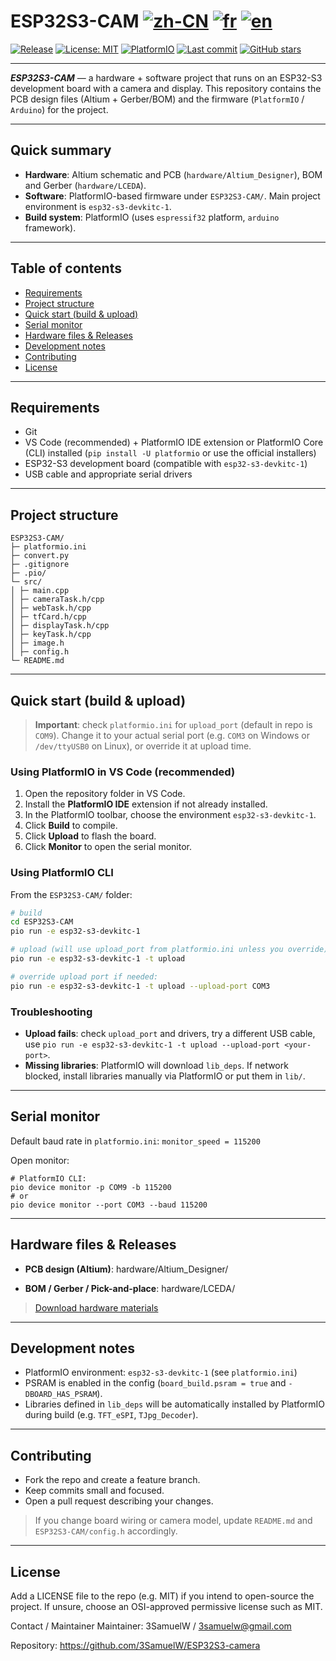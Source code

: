 # ESP32S3-CAM [![zh-CN](https://img.shields.io/badge/lang-zh--CN-green.svg)](README.zh-CN.md) [![fr](https://img.shields.io/badge/lang-fr-yellow.svg)](README.fr.md) [![en](https://img.shields.io/badge/lang-en-red.svg)](README.md)


[![Release](https://img.shields.io/github/v/release/3SamuelW/ESP32S3-camera?display_name=tag)](https://github.com/3SamuelW/ESP32S3-camera/releases) [![License: MIT](https://img.shields.io/badge/License-MIT-yellow.svg)](https://opensource.org/licenses/MIT) [![PlatformIO](https://img.shields.io/badge/PlatformIO-ESP32--S3-orange)](https://platformio.org/) [![Last commit](https://img.shields.io/github/last-commit/3SamuelW/ESP32S3-camera)](https://github.com/3SamuelW/ESP32S3-camera/commits/main) [![GitHub stars](https://img.shields.io/github/stars/3SamuelW/ESP32S3-camera?style=social)](https://github.com/3SamuelW/ESP32S3-camera/stargazers)

---

***ESP32S3-CAM*** — a hardware + software project that runs on an ESP32-S3 development board with a camera and display. This repository contains the PCB design files (Altium + Gerber/BOM) and the firmware (`PlatformIO` / `Arduino`) for the project.

---

## Quick summary

- **Hardware**: Altium schematic and PCB (`hardware/Altium_Designer`), BOM and Gerber (`hardware/LCEDA`).
- **Software**: PlatformIO-based firmware under `ESP32S3-CAM/`. Main project environment is `esp32-s3-devkitc-1`.
- **Build system**: PlatformIO (uses `espressif32` platform, `arduino` framework).

---

## Table of contents

- [Requirements](#requirements)
- [Project structure](#project-structure)
- [Quick start (build & upload)](#quick-start-build--upload)
- [Serial monitor](#serial-monitor)
- [Hardware files & Releases](#hardware-files--releases)
- [Development notes](#development-notes)
- [Contributing](#contributing)
- [License](#license)

---

## Requirements

- Git
- VS Code (recommended) + PlatformIO IDE extension
  or PlatformIO Core (CLI) installed (`pip install -U platformio` or use the official installers)
- ESP32-S3 development board (compatible with `esp32-s3-devkitc-1`)
- USB cable and appropriate serial drivers

---

## Project structure

```
ESP32S3-CAM/
├─ platformio.ini 
├─ convert.py
├─ .gitignore
├─ .pio/ 
└─ src/
│ ├─ main.cpp
│ ├─ cameraTask.h/cpp
│ ├─ webTask.h/cpp
│ ├─ tfCard.h/cpp
│ ├─ displayTask.h/cpp
│ ├─ keyTask.h/cpp
│ ├─ image.h
│ ├─ config.h
└─ README.md
```

---

## Quick start (build & upload)

> **Important**: check `platformio.ini` for `upload_port` (default in repo is `COM9`). Change it to your actual serial port (e.g. `COM3` on Windows or `/dev/ttyUSB0` on Linux), or override it at upload time.

### Using PlatformIO in VS Code (recommended)

1. Open the repository folder in VS Code.
2. Install the **PlatformIO IDE** extension if not already installed.
3. In the PlatformIO toolbar, choose the environment `esp32-s3-devkitc-1`.
4. Click **Build** to compile.
5. Click **Upload** to flash the board.
6. Click **Monitor** to open the serial monitor.

### Using PlatformIO CLI

From the `ESP32S3-CAM/` folder:

```bash
# build
cd ESP32S3-CAM
pio run -e esp32-s3-devkitc-1

# upload (will use upload_port from platformio.ini unless you override)
pio run -e esp32-s3-devkitc-1 -t upload

# override upload port if needed:
pio run -e esp32-s3-devkitc-1 -t upload --upload-port COM3
```
### Troubleshooting

- **Upload fails**: check `upload_port` and drivers, try a different USB cable, use `pio run -e esp32-s3-devkitc-1 -t upload --upload-port <your-port>`.
- **Missing libraries**: PlatformIO will download `lib_deps`. If network blocked, install libraries manually via PlatformIO or put them in `lib/`.

---

## Serial monitor

Default baud rate in `platformio.ini`: `monitor_speed = 115200`

Open monitor:

```
# PlatformIO CLI:
pio device monitor -p COM9 -b 115200
# or
pio device monitor --port COM3 --baud 115200
```

---

## Hardware files & Releases

- **PCB design (Altium)**: hardware/Altium_Designer/

- **BOM / Gerber / Pick-and-place**: hardware/LCEDA/

> [Download hardware materials](https://github.com/3SamuelW/ESP32S3-camera/releases/download/v1.0/hardware.zip)

---

## Development notes

- PlatformIO environment: `esp32-s3-devkitc-1` (see `platformio.ini`)
- PSRAM is enabled in the config (`board_build.psram = true` and `-DBOARD_HAS_PSRAM`).
- Libraries defined in `lib_deps` will be automatically installed by PlatformIO during build (e.g. `TFT_eSPI`, `TJpg_Decoder`).

---

## Contributing

- Fork the repo and create a feature branch.
- Keep commits small and focused.
- Open a pull request describing your changes.

> If you change board wiring or camera model, update `README.md` and `ESP32S3-CAM/config.h` accordingly.

---

## License

Add a LICENSE file to the repo (e.g. MIT) if you intend to open-source the project. If unsure, choose an OSI-approved permissive license such as MIT.

Contact / Maintainer
Maintainer: 3SamuelW / [3samuelw@gmail.com](mailto:3samuelw@gmail.com)

Repository: https://github.com/3SamuelW/ESP32S3-camera
